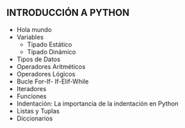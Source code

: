 
## INTRODUCCIÓN A PYTHON

- Hola mundo
- Variables
   - Tipado Estático 
   - Tipado Dinámico
- Tipos de Datos
- Operadores Aritméticos
- Operadores Lógicos
- Bucle For-If- If-Elif-While
- Iteradores
- Funciones 
- Indentación: La importancia de la indentación en Python
- Listas y Tuplas
- Diccionarios